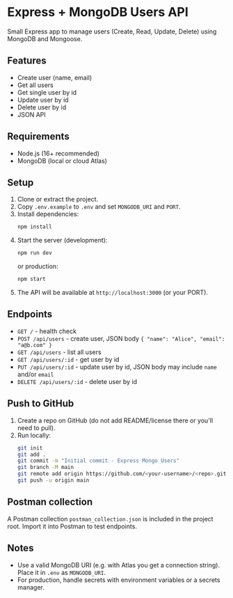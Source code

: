 # Express + MongoDB Users API

Small Express app to manage users (Create, Read, Update, Delete) using MongoDB and Mongoose.

## Features
- Create user (name, email)
- Get all users
- Get single user by id
- Update user by id
- Delete user by id
- JSON API

## Requirements
- Node.js (16+ recommended)
- MongoDB (local or cloud Atlas)

## Setup
1. Clone or extract the project.
2. Copy `.env.example` to `.env` and set `MONGODB_URI` and `PORT`.
3. Install dependencies:
   ```bash
   npm install
   ```
4. Start the server (development):
   ```bash
   npm run dev
   ```
   or production:
   ```bash
   npm start
   ```
5. The API will be available at `http://localhost:3000` (or your PORT).

## Endpoints
- `GET /` - health check
- `POST /api/users` - create user, JSON body `{ "name": "Alice", "email": "a@b.com" }`
- `GET /api/users` - list all users
- `GET /api/users/:id` - get user by id
- `PUT /api/users/:id` - update user by id, JSON body may include `name` and/or `email`
- `DELETE /api/users/:id` - delete user by id

## Push to GitHub
1. Create a repo on GitHub (do not add README/license there or you'll need to pull).
2. Run locally:
   ```bash
   git init
   git add .
   git commit -m "Initial commit - Express Mongo Users"
   git branch -M main
   git remote add origin https://github.com/<your-username>/<repo>.git
   git push -u origin main
   ```

## Postman collection
A Postman collection `postman_collection.json` is included in the project root. Import it into Postman to test endpoints.

## Notes
- Use a valid MongoDB URI (e.g. with Atlas you get a connection string). Place it in `.env` as `MONGODB_URI`.
- For production, handle secrets with environment variables or a secrets manager.
